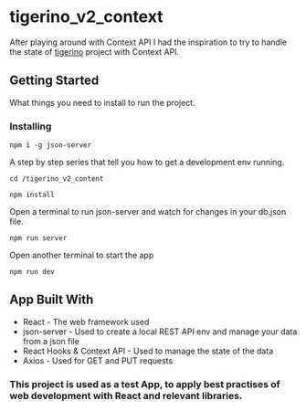 # tigerino_v2_context

After playing around with Context API I had the inspiration to try to handle the state of [tigerino](https://github.com/nikolaounkl/tigerino) project with Context API.

## Getting Started

What things you need to install to run the project.

### Installing

```
npm i -g json-server
```

A step by step series that tell you how to get a development env running.

```
cd /tigerino_v2_content
```

```
npm install
```

Open a terminal to run json-server and watch for changes in your db.json file.

```
npm run server
```

Open another terminal to start the app

```
npm run dev
```

## App Built With

* React - The web framework used
* json-server - Used to create a local REST API env and manage your data from a json file
* React Hooks & Context API - Used to manage the state of the data
* Axios - Used for GET and PUT requests

### This project is used as a test App, to apply best practises of web development with React and relevant libraries.
